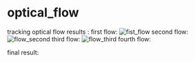 # optical_flow
tracking optical flow
results :
first flow:
![fist_flow](https://user-images.githubusercontent.com/83129774/158261798-ac0ba2e7-83a3-4810-8d61-e56e84c025a4.PNG)
second flow:
![flow_second](https://user-images.githubusercontent.com/83129774/158261817-ddaa6ddd-2eea-4848-b23c-841106cd2538.PNG)
third flow:
![flow_third](https://user-images.githubusercontent.com/83129774/158261831-add1fcfb-169d-4234-b83f-acb490719662.PNG)
fourth flow:

final result:
